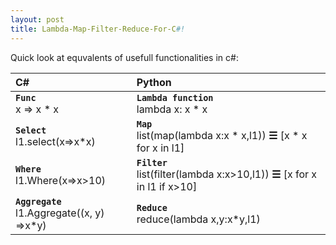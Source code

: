 ```yaml
---
layout: post
title: Lambda-Map-Filter-Reduce-For-C#!
---
```


Quick look at equvalents of usefull functionalities in c#:


|                   C#                   |                                Python                                |
|:--------------------------------------|:--------------------------------------------------------------------|
| **`Func`** <br>  x => x * x                      | **`Lambda function`** <br>  lambda x: x * x                                     |
| **`Select`** <br>  l1.select(x=>x*x)            | **`Map`** <br>  list(map(lambda x:x * x,l1)) **☰**  [x * x for x in l1]            |
| **`Where`** <br>  l1.Where(x=>x>10)              | **`Filter`** <br>  list(filter(lambda x:x>10,l1)) **☰**  [x for x in l1 if x>10] |
| **`Aggregate`** <br>  l1.Aggregate((x, y) =>x*y) | **`Reduce`** <br>  reduce(lambda x,y:x*y,l1)                                   |


